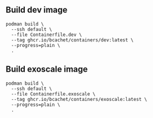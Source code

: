 ## Build dev image
```shell
podman build \
  --ssh default \
  --file Containerfile.dev \
  --tag ghcr.io/bcachet/containers/dev:latest \
  --progress=plain \
  .
```


## Build exoscale image

```shell
podman build \
  --ssh default \
  --file Containerfile.exoscale \
  --tag ghcr.io/bcachet/containers/exoscale:latest \
  --progress=plain \
  .
```
